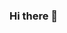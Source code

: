### Hi there 👋



<!--
**SilverColors/SilverColors** is a ✨ _special_ ✨ repository because its `README.md` (this file) appears on your GitHub profile.

Here are some ideas to get you started:
![ensemble-stars-enstars](https://github.com/SilverColors/SilverColors/assets/69147413/bf625c37-ba9f-4e94-a05d-7bafa401e1d1)

- 🔭 I’m currently working on ...
- 🌱 I’m currently learning ...
- 👯 I’m looking to collaborate on ...
- 🤔 I’m looking for help with ...
- 💬 Ask me about ...
- 📫 How to reach me: ...
- 😄 Pronouns: ...
- ⚡ Fun fact: ...
-->
